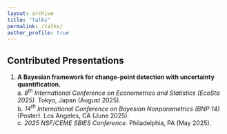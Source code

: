 ```yaml
---
layout: archive
title: "Talks"
permalink: /talks/
author_profile: true
---
```


## Contributed Presentations 

1. **A Bayesian framework for change-point detection with uncertainty quantification.**  
  a. *$\mathit{8^{\text{th}}}$ International Conference on Econometrics and Statistics (EcoSta 2025).* Tokyo, Japan (August 2025).  
  b. *$\mathit{14^{\text{th}}}$ International Conference on Bayesian Nonparametrics (BNP 14)* (Poster). Los Angeles, CA (June 2025).  
  c. *2025 NSF/CEME SBIES Conference.* Philadelphia, PA (May 2025).  
